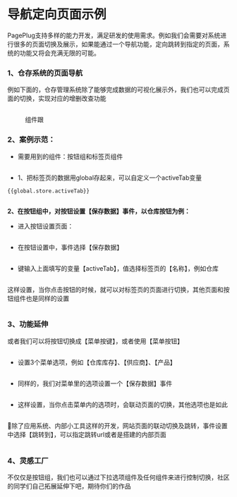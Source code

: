 # 导航定向页面示例

PagePlug支持多样的能力开发，满足研发的使用需求。例如我们会需要对系统进行很多的页面切换及展示，如果能通过一个导航功能，定向跳转到指定的页面，系统的功能又将会充满无限的可能。

### 1、仓存系统的页面导航

例如下面的，仓存管理系统除了能够完成数据的可视化展示外，我们也可以完成页面的切换，实现对应的增删改查功能

<figure><img src="../../.gitbook/assets/2023-04-22 171028.gif" alt=""><figcaption><p>组件跟</p></figcaption></figure>

### 2、案例示范：

* 需要用到的组件：按钮组和标签页组件

<figure><img src="../../.gitbook/assets/image (34).png" alt=""><figcaption></figcaption></figure>

* 1、把标签页的数据用global存起来，可以自定义一个activeTab变量

```
{{global.store.activeTab}}
```

<figure><img src="../../.gitbook/assets/image (141).png" alt=""><figcaption></figcaption></figure>

**2、在按钮组中，对按钮设置【保存数据】事件，以仓库按钮为例：**

* 进入按钮设置页面：

<figure><img src="../../.gitbook/assets/image (137).png" alt=""><figcaption></figcaption></figure>

* 在按钮设置中，事件选择【保存数据】

<figure><img src="../../.gitbook/assets/image (138).png" alt=""><figcaption></figcaption></figure>

* 键输入上面填写的变量【activeTab】，值选择标签页的【名称】，例如仓库

<figure><img src="../../.gitbook/assets/image (4) (1).png" alt=""><figcaption></figcaption></figure>

这样设置，当你点击按钮的时候，就可以对标签页的页面进行切换，其他页面和按钮组件也是同样的设置

<figure><img src="../../.gitbook/assets/2023-04-22 184551.gif" alt=""><figcaption></figcaption></figure>

### 3、功能延伸

或者我们可以将按钮切换成【菜单按键】，或者使用【菜单按钮】

<figure><img src="../../.gitbook/assets/image (126).png" alt=""><figcaption></figcaption></figure>

* 设置3个菜单选项，例如【仓库库存】、【供应商】、【产品】

<figure><img src="../../.gitbook/assets/image (121).png" alt=""><figcaption></figcaption></figure>

* 同样的，我们对菜单里的选项设置一个【保存数据】事件

<figure><img src="../../.gitbook/assets/image (116).png" alt=""><figcaption></figcaption></figure>

* 这样设置，当你点击菜单内的选项时，会联动页面的切换，其他选项也是如此

<figure><img src="../../.gitbook/assets/2023-04-23 101056.gif" alt=""><figcaption></figcaption></figure>

🤩除了应用系统、内部小工具这样的开发，网站页面的联动切换及跳转，事件设置中选择【跳转到】，可以指定跳转url或者是搭建的内部页面

<figure><img src="../../.gitbook/assets/image (84).png" alt=""><figcaption></figcaption></figure>

### 4、灵感工厂

不仅仅是按钮组，我们也可以通过下拉选项组件及任何组件来进行控制切换，社区的同学们自己拓展延伸下吧，期待你们的作品

<figure><img src="../../.gitbook/assets/321.gif" alt=""><figcaption></figcaption></figure>
